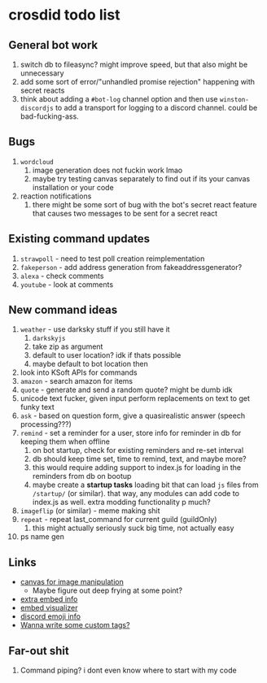 # crosdid todo list

## General bot work

1. switch db to fileasync? might improve speed, but that also might be unnecessary
2. add some sort of error/"unhandled promise rejection" happening with secret reacts
3. think about adding a `#bot-log` channel option and then use `winston-discordjs` to add a transport for logging to a discord channel. could be bad-fucking-ass.

## Bugs

1. `wordcloud`
   1. image generation does not fuckin work lmao
   2. maybe try testing canvas separately to find out if its your canvas installation or your code
2. reaction notifications
   1. there might be some sort of bug with the bot's secret react feature that causes two messages to be sent for a secret react

## Existing command updates

1. `strawpoll` - need to test poll creation reimplementation
2. `fakeperson` - add address generation from fakeaddressgenerator?
3. `alexa` - check comments
4. `youtube` - look at comments

## New command ideas

1. `weather` - use darksky stuff if you still have it
   1. `darkskyjs`
   2. take zip as argument
   3. default to user location? idk if thats possible
   4. maybe default to bot location then
2. look into KSoft APIs for commands
3. `amazon` - search amazon for items
4. `quote` - generate and send a random quote? might be dumb idk
5. unicode text fucker, given input perform replacements on text to get funky text
6. `ask` - based on question form, give a quasirealistic answer (speech processing???)
7. `remind` - set a reminder for a user, store info for reminder in db for keeping them when offline
   1. on bot startup, check for existing reminders and re-set interval
   2. db should keep time set, time to remind, text, and maybe more?
   3. this would require adding support to index.js for loading in the reminders from db on bootup
   4. maybe create a **startup tasks** loading bit that can load `js` files from `/startup/` (or similar). that way, any modules can add code to index.js as well. extra modding functionality p much?
8. `imageflip` (or similar) - meme making shit
9. `repeat` - repeat last_command for current guild (guildOnly)
   1. this might actually seriously suck big time, not actually easy
10. ps name gen

## Links

- [canvas for image manipulation](https://discordjs.guide/popular-topics/canvas.html#setting-up-canvas)
  - Maybe figure out deep frying at some point?
- [extra embed info](https://discordjs.guide/popular-topics/embeds.html#embed-preview)
- [embed visualizer](https://leovoel.github.io/embed-visualizer/)
- [discord emoji info](https://github.com/AnIdiotsGuide/discordjs-bot-guide/blob/master/coding-guides/using-emojis.md)
- [Wanna write some custom tags?](https://developer.mozilla.org/en-US/docs/Web/JavaScript/Reference/Template_literals#Tagged_templates)

## Far-out shit

1. Command piping? i dont even know where to start with my code
